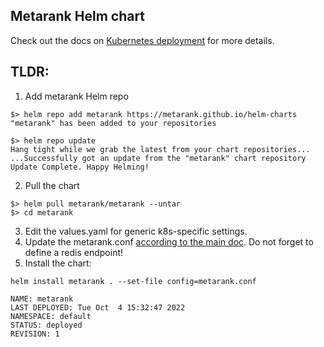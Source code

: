 ## Metarank Helm chart

Check out the docs on [Kubernetes deployment](https://docs.metarank.ai/reference/deployment-overview/kubernetes) for more details.

## TLDR:

1. Add metarank Helm repo
```shell
$> helm repo add metarank https://metarank.github.io/helm-charts
"metarank" has been added to your repositories

$> helm repo update
Hang tight while we grab the latest from your chart repositories...
...Successfully got an update from the "metarank" chart repository
Update Complete. Happy Helming!
```

2. Pull the chart
```shell
$> helm pull metarank/metarank --untar
$> cd metarank
```

3. Edit the values.yaml for generic k8s-specific settings.
4. Update the metarank.conf [according to the main doc](https://docs.metarank.ai/reference/overview). Do not forget
to define a redis endpoint!
5. Install the chart:
```shell
helm install metarank . --set-file config=metarank.conf

NAME: metarank
LAST DEPLOYED: Tue Oct  4 15:32:47 2022
NAMESPACE: default
STATUS: deployed
REVISION: 1
```